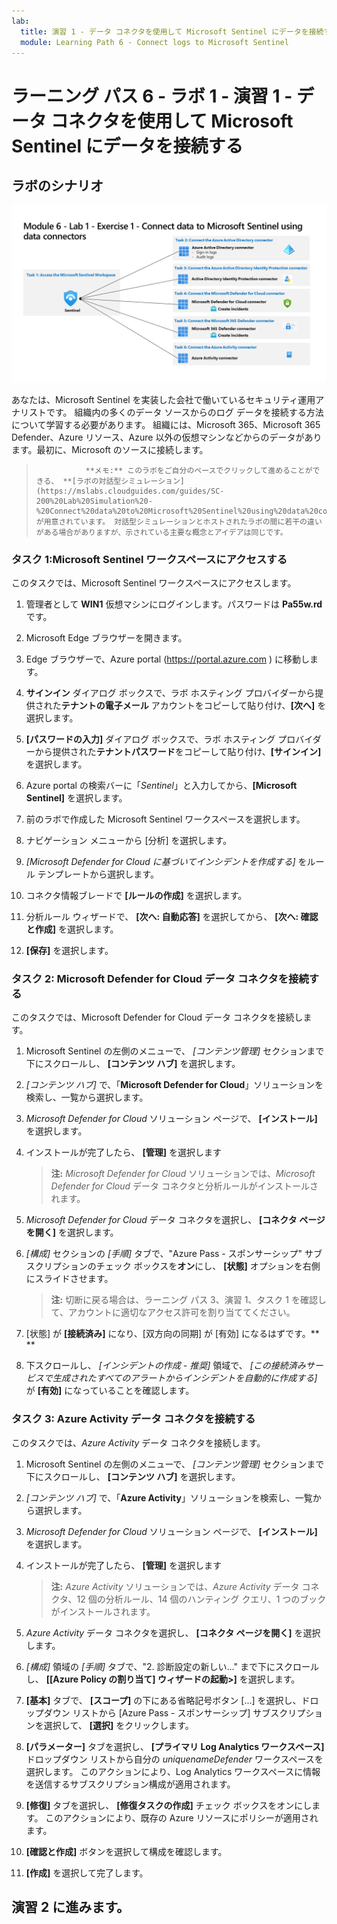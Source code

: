 ```yaml
---
lab:
  title: 演習 1 - データ コネクタを使用して Microsoft Sentinel にデータを接続する
  module: Learning Path 6 - Connect logs to Microsoft Sentinel
---
```


# ラーニング パス 6 - ラボ 1 - 演習 1 - データ コネクタを使用して Microsoft Sentinel にデータを接続する

## ラボのシナリオ

![ラボの概要。](../Media/SC-200-Lab_Diagrams_Mod6_L1_Ex1.png)

あなたは、Microsoft Sentinel を実装した会社で働いているセキュリティ運用アナリストです。 組織内の多くのデータ ソースからのログ データを接続する方法について学習する必要があります。 組織には、Microsoft 365、Microsoft 365 Defender、Azure リソース、Azure 以外の仮想マシンなどからのデータがあります。最初に、Microsoft のソースに接続します。

>                **メモ:** このラボをご自分のペースでクリックして進めることができる、 **[ラボの対話型シミュレーション](https://mslabs.cloudguides.com/guides/SC-200%20Lab%20Simulation%20-%20Connect%20data%20to%20Microsoft%20Sentinel%20using%20data%20connectors)** が用意されています。 対話型シミュレーションとホストされたラボの間に若干の違いがある場合がありますが、示されている主要な概念とアイデアは同じです。 


### タスク 1:Microsoft Sentinel ワークスペースにアクセスする

このタスクでは、Microsoft Sentinel ワークスペースにアクセスします。

1. 管理者として **WIN1** 仮想マシンにログインします。パスワードは **Pa55w.rd** です。  

1. Microsoft Edge ブラウザーを開きます。

1. Edge ブラウザーで、Azure portal (https://portal.azure.com ) に移動します。

1. **サインイン** ダイアログ ボックスで、ラボ ホスティング プロバイダーから提供された**テナントの電子メール** アカウントをコピーして貼り付け、**[次へ]** を選択します。

1. **[パスワードの入力]** ダイアログ ボックスで、ラボ ホスティング プロバイダーから提供された**テナントパスワード**をコピーして貼り付け、**[サインイン]** を選択します。

1. Azure portal の検索バーに「*Sentinel*」と入力してから、**[Microsoft Sentinel]** を選択します。

1. 前のラボで作成した Microsoft Sentinel ワークスペースを選択します。

1. ナビゲーション メニューから [分析] を選択します。

1. *[Microsoft Defender for Cloud に基づいてインシデントを作成する]* をルール テンプレートから選択します。

1. コネクタ情報ブレードで **[ルールの作成]** を選択します。

1. 分析ルール ウィザードで、 **[次へ: 自動応答]** を選択してから、 **[次へ: 確認と作成]** を選択します。

1. **[保存]** を選択します。

### タスク 2: Microsoft Defender for Cloud データ コネクタを接続する

このタスクでは、Microsoft Defender for Cloud データ コネクタを接続します。

1. Microsoft Sentinel の左側のメニューで、 *[コンテンツ管理]* セクションまで下にスクロールし、 **[コンテンツ ハブ]** を選択します。

1. *[コンテンツ ハブ]* で、「**Microsoft Defender for Cloud**」ソリューションを検索し、一覧から選択します。

1. *Microsoft Defender for Cloud* ソリューション ページで、 **[インストール]** を選択します。

1. インストールが完了したら、 **[管理]** を選択します

    >**注:** *Microsoft Defender for Cloud* ソリューションでは、*Microsoft Defender for Cloud* データ コネクタと分析ルールがインストールされます。

1. *Microsoft Defender for Cloud* データ コネクタを選択し、 **[コネクタ ページを開く]** を選択します。

1. *[構成]* セクションの *[手順]* タブで、"Azure Pass - スポンサーシップ" サブスクリプションのチェック ボックスを**オン**にし、 **[状態]** オプションを右側にスライドさせます。

    >**注:** 切断に戻る場合は、ラーニング パス 3、演習 1、タスク 1 を確認して、アカウントに適切なアクセス許可を割り当ててください。

1. [状態] が **[接続済み]** になり、[双方向の同期] が [有効] になるはずです。** **

1. 下スクロールし、 *[インシデントの作成 - 推奨]* 領域で、 *[この接続済みサービスで生成されたすべてのアラートからインシデントを自動的に作成する]* が **[有効]** になっていることを確認します。

### タスク 3: Azure Activity データ コネクタを接続する

このタスクでは、*Azure Activity* データ コネクタを接続します。

1. Microsoft Sentinel の左側のメニューで、 *[コンテンツ管理]* セクションまで下にスクロールし、 **[コンテンツ ハブ]** を選択します。

1. *[コンテンツ ハブ]* で、「**Azure Activity**」ソリューションを検索し、一覧から選択します。

1. *Microsoft Defender for Cloud* ソリューション ページで、 **[インストール]** を選択します。

1. インストールが完了したら、 **[管理]** を選択します

    >**注:** *Azure Activity* ソリューションでは、*Azure Activity* データ コネクタ、12 個の分析ルール、14 個のハンティング クエリ、1 つのブックがインストールされます。

1. *Azure Activity* データ コネクタを選択し、 **[コネクタ ページを開く]** を選択します。

1. *[構成]* 領域の *[手順]* タブで、"2. 診断設定の新しい..." まで下にスクロールし、 **[[Azure Policy の割り当て] ウィザードの起動>]** を選択します。

1. **[基本]** タブで、 **[スコープ]** の下にある省略記号ボタン [...] を選択し、ドロップダウン リストから [Azure Pass - スポンサーシップ] サブスクリプションを選択して、 **[選択]** をクリックします。

1. **[パラメーター]** タブを選択し、 **[プライマリ Log Analytics ワークスペース]** ドロップダウン リストから自分の *uniquenameDefender* ワークスペースを選択します。 このアクションにより、Log Analytics ワークスペースに情報を送信するサブスクリプション構成が適用されます。

1. **[修復]** タブを選択し、 **[修復タスクの作成]** チェック ボックスをオンにします。 このアクションにより、既存の Azure リソースにポリシーが適用されます。

1. **[確認と作成]** ボタンを選択して構成を確認します。

1. **[作成]** を選択して完了します。

## 演習 2 に進みます。
